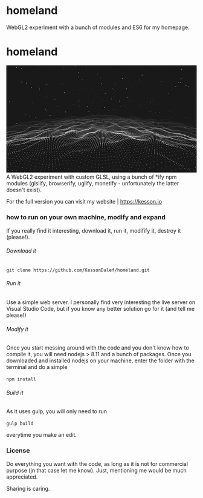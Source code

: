 # homeland
 WebGL2 experiment with a bunch of modules and ES6 for my homepage.
# homeland

![image](https://raw.githubusercontent.com/KessonDalef/homeland/master/screenshots/screen1.jpg)
A WebGL2 experiment with custom GLSL, using a bunch of *ify npm modules (glslify, browserify, uglify, monetify - unfortunately the latter doesn't exist).

For the full version you can visit my website | https://kesson.io

### how to run on your own machine, modify and expand
If you really find it interesting, download it, run it, modifify it, destroy it (please!).

###### Download it

`git clone https://github.com/KessonDalef/homeland.git`

###### Run it
Use a simple web server. I personally find very interesting the live server on Visual Studio Code, but if you know any better solution go for it (and tell me please!)

###### Modify it
Once you start messing around with the code and you don't know how to compile it, you will need nodejs > 8.11 and a bunch of packages. Once you downloaded and installed nodejs on your machine, enter the folder with the terminal and do a simple

`npm install`

###### Build it
As it uses gulp, you will only need to run 

`gulp build`

everytime you make an edit.

### License
Do everything you want with the code, as long as it is not for commercial purpose (jn that case let me know). Just, mentioning me would be much appreciated. 

Sharing is caring.